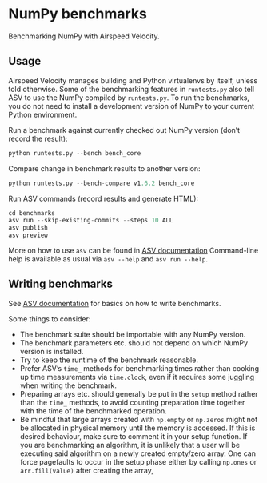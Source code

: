 # NumPy benchmarks

Benchmarking NumPy with Airspeed Velocity.

## Usage

Airspeed Velocity manages building and Python virtualenvs by itself,
unless told otherwise. Some of the benchmarking features in
``runtests.py`` also tell ASV to use the NumPy compiled by
``runtests.py``. To run the benchmarks, you do not need to install a
development version of NumPy to your current Python environment.

Run a benchmark against currently checked out NumPy version (don’t
record the result):

``` python
python runtests.py --bench bench_core
```

Compare change in benchmark results to another version:

``` python
python runtests.py --bench-compare v1.6.2 bench_core
```

Run ASV commands (record results and generate HTML):

``` python
cd benchmarks
asv run --skip-existing-commits --steps 10 ALL
asv publish
asv preview
```

More on how to use ``asv`` can be found in [ASV documentation](https://asv.readthedocs.io/)
Command-line help is available as usual via ``asv --help`` and
``asv run --help``.

## Writing benchmarks

See [ASV documentation](https://asv.readthedocs.io/) for basics on how to write benchmarks.

Some things to consider:

- The benchmark suite should be importable with any NumPy version.
- The benchmark parameters etc. should not depend on which NumPy version
is installed.
- Try to keep the runtime of the benchmark reasonable.
- Prefer ASV’s ``time_`` methods for benchmarking times rather than cooking up
time measurements via ``time.clock``, even if it requires some juggling when
writing the benchmark.
- Preparing arrays etc. should generally be put in the ``setup`` method rather
than the ``time_`` methods, to avoid counting preparation time together with
the time of the benchmarked operation.
- Be mindful that large arrays created with ``np.empty`` or ``np.zeros`` might
not be allocated in physical memory until the memory is accessed. If this is
desired behaviour, make sure to comment it in your setup function. If
you are benchmarking an algorithm, it is unlikely that a user will be
executing said algorithm on a newly created empty/zero array. One can force
pagefaults to occur in the setup phase either by calling ``np.ones`` or
``arr.fill(value)`` after creating the array,
